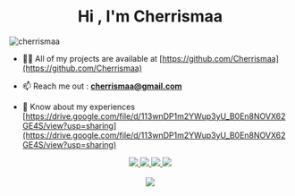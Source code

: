 <h1 align="center">Hi , I'm Cherrismaa</h1>
<p align="left"> <img src="https://komarev.com/ghpvc/?username=cherrismaa&label=Profile%20views&color=0e75b6&style=flat" alt="cherrismaa" /> </p>

- 👨‍💻 All of my projects are available at [https://github.com/Cherrismaa](https://github.com/Cherrismaa)

- 📫 Reach me out : **cherrismaa@gmail.com**

- 📄 Know about my experiences [https://drive.google.com/file/d/113wnDP1m2YWup3yU_B0En8NOVX62GE4S/view?usp=sharing](https://drive.google.com/file/d/113wnDP1m2YWup3yU_B0En8NOVX62GE4S/view?usp=sharing)

<div align="center"> 
  <a href="mailto:cherrismaa@gmail.com">
    <img src="https://img.shields.io/badge/Gmail-333333?style=for-the-badge&logo=gmail&logoColor=red" />
  </a>
  <a href="https://linkedin.com/in/cherrismaa/" target="_blank">
    <img src="https://img.shields.io/badge/LinkedIn-0077B5?style=for-the-badge&logo=linkedin&logoColor=white" target="_blank" />
  </a>
  <a href="https://github.com/cherrismaa" target="_blank">
     <img src="https://img.shields.io/badge/Portfolio-FF5722?style=for-the-badge&logo=todoist&logoColor=white" target="_blank" /> <!-- sqlite, safari, google-chrome are other good icon options -->
  </a>
    <a href="https://github.com/cherrismaa" target="_blank">
    <img src="https://img.shields.io/badge/CodeChef-5B4638?style=for-the-badge&logo=codechef&logoColor=white" target="_blank" />
  </a>
</div>

<br/>
<div align="center">
    <img src="https://skillicons.dev/icons?i=html,css,vscode,github,python,java,c,mysql" />
</div>

<br/>
